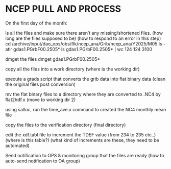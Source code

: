 # NCEP PULL AND PROCESS
On the first day of the month:

ls all the files and make sure there aren’t any missing/shortened files.
  (how long are the files supposed to be)
  (how to respond to an error in this step)
  cd /archive/input/dao_ops/obs/flk/ncep_ana/Grib/ncep_ana/Y2025/M05
  ls -atlr gdas1.PGrbF00.2505*
  ls gdas1.PGrbF00.2505* | wc
  124     124    3100

dmget the files
  dmget gdas1.PGrbF00.2505*
  
copy all the files into a work directory
  (where is the working dir)

execute a grads script that converts the grib data into flat binary data
  (clean the original files post conversion)

mv the flat binary files to a directory where they are converted to .NC4 by flat2hdf.x
  (move to working dir 2)
  
using salloc, run the time_ave.x command to created the NC4 monthly mean file

copy the files to the verification directory
  (final directory)
  
edit the xdf.tabl file to increment the TDEF value (from 234 to 235 etc..)
  (where is this table?)
  (what kind of increments are these, they need to be automated)
  
Send notification to OPS & monitoring group that the files are ready
  (how to auto-send notification to OA group)
